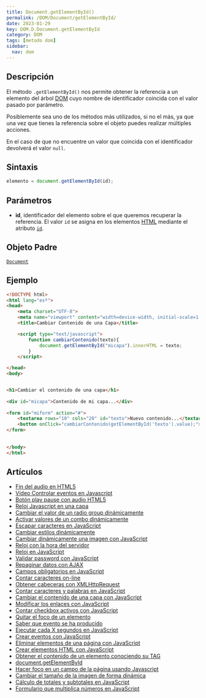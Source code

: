 ```yaml
---
title: Document.getElementById()
permalink: /DOM/Document/getElementById/
date: 2023-01-29
key: DOM.D.Document.getElementById
category: DOM
tags: [metodo dom]
sidebar:
  nav: dom
---
```


## **Descripción**


El método `.getElementById()` nos permite obtener la referencia a un elemento del árbol [DOM](https://www.manualweb.net/dom/) cuyo nombre de identificador coincida con el valor pasado por parámetro.


Posiblemente sea uno de los métodos más utilizados, si no el más, ya que una vez que tienes la referencia sobre el objeto puedes realizar múltiples acciones.


En el caso de que no encuentre un valor que coincida con el identificador devolverá el valor `null`.


## **Sintaxis**


```javascript
elemento = document.getElementById(id);
```


## Parámetros

- **id**, identificador del elemento sobre el que queremos recuperar la referencia. El valor `id` se asigna en los elementos [HTML](https://www.manualwweb.net/html/) mediante el atributo [`id`](https://www.w3api.com/HTML/id/).

## **Objeto Padre**


[`Document`](https://www.w3api.com/DOM/Document/)


## **Ejemplo**


```html
<!DOCTYPE html>
<html lang="esº">
<head>
    <meta charset="UTF-8">
    <meta name="viewport" content="width=device-width, initial-scale=1.0">
    <title>Cambiar Contenido de una Capa</title>

    <script type="text/javascript">
        function cambiarContenido(texto){
            document.getElementById("micapa").innerHTML = texto;
        }
    </script>

</head>
<body>


<h1>Cambiar el contenido de una capa</h1>
        
<div id="micapa">Contenido de mi capa...</div>
        
<form id="miform" action="#">
    <textarea rows="10" cols="20" id="texto">Nuevo contenido...</textarea>
    <button onClick="cambiarContenido(getElementById('texto').value);">Cambiar texto</button>
</form>
        
    
</body>
</html>
```


## **Artículos**

- [Fin del audio en HTML5](https://lineadecodigo.com/html5/fin-del-audio-html5/)
- [Vídeo Controlar eventos en Javascript](https://lineadecodigo.com/javascript/video-controlar-eventos-javascript/)
- [Botón play pause con audio HTML5](https://lineadecodigo.com/html5/boton-play-pause-con-audio-html5/)
- [Reloj Javascript en una capa](https://lineadecodigo.com/javascript/reloj-javascript-en-una-capa/)
- [Cambiar el valor de un radio group dinámicamente](https://lineadecodigo.com/javascript/cambiar-el-valor-de-un-radio-group-dinamicamente/)
- [Activar valores de un combo dinámicamente](https://lineadecodigo.com/javascript/activar-valores-de-un-combo-dinamicamente/)
- [Escapar caracteres en JavaScript](https://lineadecodigo.com/javascript/escapar-caracteres-en-javascript/)
- [Cambiar estilos dinámicamente](https://lineadecodigo.com/javascript/cambiar-estilos-dinamicamente/)
- [Cambiar dinámicamente una imagen con JavaScript](https://lineadecodigo.com/javascript/cambiar-dinamicamente-una-imagen-con-javascript/)
- [Reloj con la hora del servidor](https://lineadecodigo.com/asp/reloj-con-la-hora-del-servidor/)
- [Reloj en JavaScript](https://lineadecodigo.com/javascript/reloj-en-javascript/)
- [Validar password con JavaScript](https://lineadecodigo.com/javascript/validar-password-con-javascript/)
- [Repaginar datos con AJAX](https://lineadecodigo.com/ajax/repaginar-datos-con-ajax/)
- [Campos obligatorios en JavaScript](https://lineadecodigo.com/javascript/campos-obligatorios-en-javascript/)
- [Contar caracteres on-line](https://lineadecodigo.com/javascript/contar-caracteres-on-line/)
- [Obtener cabeceras con XMLHttpRequest](https://lineadecodigo.com/ajax/obtener-cabeceras-con-xmlhttprequest/)
- [Contar caracteres y palabras en JavaScript](https://lineadecodigo.com/javascript/contar-caracteres-y-palabras-en-javascript/)
- [Cambiar el contenido de una capa con JavaScript](https://lineadecodigo.com/javascript/cambiar-el-contenido-de-una-capa-con-javascript/)
- [Modificar los enlaces con JavaScript](https://lineadecodigo.com/javascript/modificar-los-enlaces-con-javascript/)
- [Contar checkbox activos con JavaScript](https://lineadecodigo.com/javascript/contar-checkbox-activos-con-javascript/)
- [Quitar el foco de un elemento](https://lineadecodigo.com/javascript/quitar-el-foco-de-un-elemento/)
- [Saber que evento se ha producido](https://lineadecodigo.com/javascript/saber-que-evento-se-ha-producido/)
- [Ejecutar cada X segundos en JavaScript](https://lineadecodigo.com/javascript/ejecutar-cada-x-segundos-en-javascript/)
- [Crear eventos con JavaScript](https://lineadecodigo.com/javascript/crear-eventos-con-javascript/)
- [Eliminar elementos de una página con JavaScript](https://lineadecodigo.com/javascript/eliminar-elementos-de-una-pagina-con-javascript/)
- [Crear elementos HTML con JavaScript](https://lineadecodigo.com/javascript/crear-elementos-html-con-javascript/)
- [Obtener el contenido de un elemento conociendo su TAG](https://lineadecodigo.com/javascript/obtener-el-contenido-de-un-elemento-conociendo-su-tag/)
- [document.getElementById](https://lineadecodigo.com/javascript/documentgetelementbyid/)
- [Hacer foco en un campo de la página usando Javascript](https://lineadecodigo.com/javascript/hacer-foco-en-un-campo-de-la-pagina-usando-javascript/)
- [Cambiar el tamaño de la imagen de forma dinámica](https://lineadecodigo.com/javascript/cambiar-el-tamano-de-la-imagen-de-forma-dinamica/)
- [Cálculo de totales y subtotales en JavaScript](https://lineadecodigo.com/javascript/calculo-de-totales-y-subtotales-en-javascript/)
- [Formulario que multiplica números en JavaScript](https://lineadecodigo.com/javascript/formulario-que-multiplica-numeros-en-javascript/)
